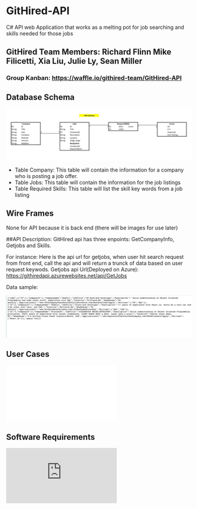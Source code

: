 # GitHired-API
C# API web Application that works as a melting pot for job searching and skills needed for those jobs



## GitHired Team Members: Richard Flinn Mike Filicetti, Xia Liu, Julie Ly, Sean Miller

### Group Kanban: https://waffle.io/githired-team/GitHired-API

## Database Schema
![Database Schema](assets/apiSchema.JPG)
- Table Company: This table will contain the information for a company who is posting a job offer.
- Table Jobs: This table will contain the information for the job listings
- Table Required Skills: This table will list the skill key words from a job listing


## Wire Frames
None for API because it is back end (there will be images for use later)




##API Description:
GitHired api has three enpoints: GetCompanyInfo, Getjobs and Skills.

For instance:
Here is the api url for getjobs, when user hit search request from front end, call the api and will return a trunck of data based on user request keywods.
Getjobs api Url(Deployed on Azure): https://githiredapi.azurewebsites.net/api/GetJobs


Data sample:


![datasample](data.png)


## User Cases
![User Case](/UserStories.md)

## Software Requirements
![Software Requirements](https://github.com/githired-team/GitHired-MVC/blob/DevelopmentStaging/Requirements.md)
